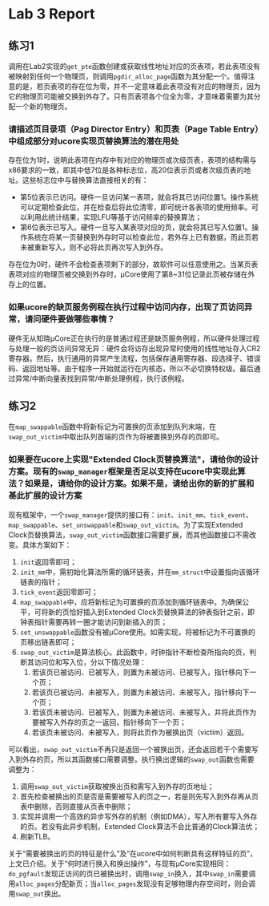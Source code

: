# Lab 3 Report

## 练习1

调用在Lab2实现的`get_pte`函数创建或获取线性地址对应的页表项，若此表项没有被映射到任何一个物理页，则调用`pgdir_alloc_page`函数为其分配一个。值得注意的是，若页表项的存在位为零，并不一定意味着此表项没有对应的物理页，因为它的物理页可能被交换到外存了。只有页表项各个位全为零，才意味着需要为其分配一个新的物理页。

### 请描述页目录项（Pag Director Entry）和页表（Page Table Entry）中组成部分对ucore实现页替换算法的潜在用处

存在位为1时，说明此表项在内存中有对应的物理页或次级页表，表项的结构需与x86要求的一致，即其中低7位是各种标志位，高20位表示页或者次级页表的地址。这些标志位中与替换算法直接相关的有：

- 第5位表示已访问。硬件一旦访问某一表项，就会将其已访问位置1。操作系统可以定期检查此位，并在检查后将此位清零，即可统计各表项的使用频率。可以利用此统计结果，实现LFU等基于访问频率的替换算法；
- 第6位表示已写入。硬件一旦写入某表项对应的页，就会将其已写入位置1。操作系统在将某一页替换到外存时可以检查此位，若外存上已有数据，而此页若未被重新写入，则不必将此页再次写入到外存。

存在位为0时，硬件不会检查表项剩下的部分，故软件可以任意使用之。当某页表表项对应的物理页被交换到外存时，μCore使用了第8~31位记录此页被存储在外存上的位置。

### 如果ucore的缺页服务例程在执行过程中访问内存，出现了页访问异常，请问硬件要做哪些事情？

硬件无从知晓μCore正在执行的是普通过程还是缺页服务例程，所以硬件处理过程与处理一般的页访问异常无异：硬件会将访存出现异常时使用的线性地址存入CR2寄存器。然后，执行通用的异常产生流程，包括保存通用寄存器、段选择子、错误码、返回地址等。由于程序一开始就运行在内核态，所以不必切换特权级。最后通过异常/中断向量表找到异常/中断处理例程，执行该例程。

## 练习2

在`map_swappable`函数中将新标记为可置换的页添加到队列末端，在`swap_out_victim`中取出队列首端的页作为将被置换到外存的页即可。

### 如果要在ucore上实现"Extended Clock页替换算法"，请给你的设计方案。现有的`swap_manager`框架是否足以支持在ucore中实现此算法？如果是，请给你的设计方案。如果不是，请给出你的新的扩展和基此扩展的设计方案

现有框架中，一个`swap_manager`提供的接口有：`init`、`init_mm`、`tick_event`、`map_swappable`、`set_unswappable`和`swap_out_victim`。为了实现Extended Clock页替换算法，`swap_out_victim`函数接口需要扩展，而其他函数接口不需改变。具体方案如下：

1. `init`返回零即可；
2. `init_mm`中，需初始化算法所需的循环链表，并在`mm_struct`中设置指向该循环链表的指针；
3. `tick_event`返回零即可；
4. `map_swappable`中，应将新标记为可置换的页添加到循环链表中。为确保公平，可将新的页恰好插入到Extended Clock页替换算法的钟表指针之前，即钟表指针需要再转一圈才能访问到新插入的页；
5. `set_unswappable`函数没有被μCore使用。如需实现，将被标记为不可置换的页移出链表即可；
6. `swap_out_victim`是算法核心。此函数中，时钟指针不断检查所指向的页，判断其访问位和写入位，分以下情况处理：
   1. 若该页已被访问、已被写入，则置为未被访问、已被写入，指针移向下一个页；
   2. 若该页已被访问、未被写入，则置为未被访问、未被写入，指针移向下一个页；
   3. 若该页未被访问、已被写入，则置为未被访问、未被写入，并将此页作为要被写入外存的页之一返回，指针移向下一个页；
   4. 若该页未被访问、未被写入，则将此页作为被换出页（victim）返回。

可以看出，`swap_out_victim`不再只是返回一个被换出页，还会返回若干个需要写入到外存的页，所以其函数接口需要调整。执行换出逻辑的`swap_out`函数也需要调整为：

1. 调用`swap_out_victim`获取被换出页和需写入到外存的页地址；
2. 首先检查被换出的页是否是需要被写入的页之一，若是则先写入到外存再从页表中删除，否则直接从页表中删除；
3. 实现并调用一个高效的异步写外存的机制（例如DMA），写入所有要写入外存的页。若没有此异步机制，Extended Clock算法不会比普通的Clock算法优；
4. 刷新TLB。

关于“需要被换出的页的特征是什么”及“在ucore中如何判断具有这样特征的页”，上文已介绍。关于“何时进行换入和换出操作”，与现有μCore实现相同：`do_pgfault`发现正访问的页已被换出时，调用`swap_in`换入，其中`swap_in`需要调用`alloc_pages`分配新页；当`alloc_pages`发现没有足够物理内存空间时，则会调用`swap_out`换出。
